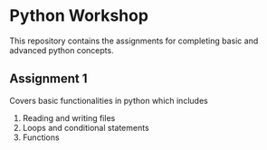 # Python Workshop

This repository contains the assignments for completing basic and advanced python concepts. 

## Assignment 1
Covers basic functionalities in python which includes
1. Reading and writing files
2. Loops and conditional statements
3. Functions

